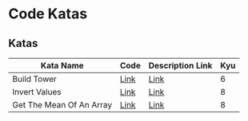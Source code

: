 # Code Katas

## Katas

| Kata Name                | Code                                            | Description Link                                                          | Kyu |
| ------------------------ | ----------------------------------------------- | ------------------------------------------------------------------------- | --- |
| Build Tower              | [Link](/Build_Tower/builder-tower.js)           | [Link](https://www.codewars.com/kata/576757b1df89ecf5bd00073b/javascript) | 6   |
| Invert Values            | [Link](/Invert_Values/Invert-values.js)         | [Link](https://www.codewars.com/kata/5899dc03bc95b1bf1b0000ad/javascript) | 8   |
| Get The Mean Of An Array | [Link](/Get_The_Mean_Of_An_Array/getAverage.js) | [Link](https://www.codewars.com/kata/563e320cee5dddcf77000158/javascript) | 8   |
